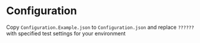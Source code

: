 # Configuration

Copy `Configuration.Example.json` to `Configuration.json` and replace `??????` with
specified test settings for your environment

